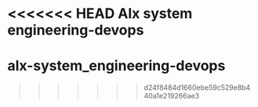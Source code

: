 <<<<<<< HEAD
Alx system engineering-devops
=======
# alx-system_engineering-devops
>>>>>>> d24f8484d1660ebe59c529e8b440a1e219266ae3

